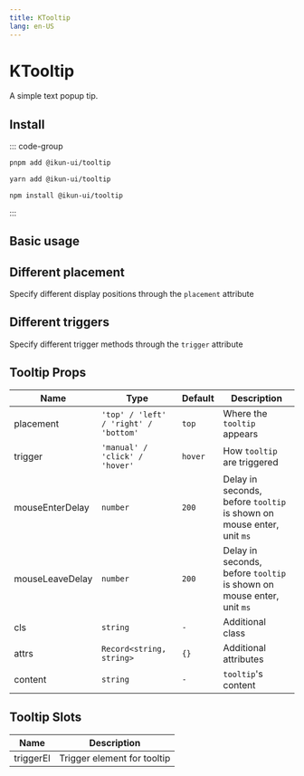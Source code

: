 ```yaml
---
title: KTooltip
lang: en-US
---
```


# KTooltip

A simple text popup tip.

## Install

::: code-group

```bash [pnpm]
pnpm add @ikun-ui/tooltip
```

```bash [yarn]
yarn add @ikun-ui/tooltip
```

```bash [npm]
npm install @ikun-ui/tooltip
```

:::

## Basic usage

<demo src="tooltip/basic.svelte" github="Tooltip"></demo>

## Different placement

Specify different display positions through the `placement` attribute

<demo src="tooltip/placement.svelte" github="Tooltip"></demo>

## Different triggers

Specify different trigger methods through the `trigger` attribute

<demo src="tooltip/trigger.svelte" github="Tooltip"></demo>

## Tooltip Props

| Name            | Type                                  | Default | Description                                                           |
| --------------- | ------------------------------------- | ------- | --------------------------------------------------------------------- |
| placement       | `'top' / 'left' / 'right' / 'bottom'` | `top`   | Where the `tooltip` appears                                           |
| trigger         | `'manual' / 'click' / 'hover'`        | `hover` | How `tooltip` are triggered                                           |
| mouseEnterDelay | `number`                              | `200`   | Delay in seconds, before `tooltip` is shown on mouse enter, unit `ms` |
| mouseLeaveDelay | `number`                              | `200`   | Delay in seconds, before `tooltip` is shown on mouse enter, unit `ms` |
| cls             | `string`                              | `-`     | Additional class                                                      |
| attrs           | `Record<string, string>`              | `{}`    | Additional attributes                                                 |
| content         | `string`                              | `-`     | `tooltip`'s content                                                   |

## Tooltip Slots

| Name      | Description                 |
| --------- | --------------------------- |
| triggerEl | Trigger element for tooltip |
